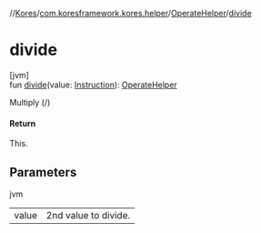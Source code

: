 //[Kores](../../../index.md)/[com.koresframework.kores.helper](../index.md)/[OperateHelper](index.md)/[divide](divide.md)

# divide

[jvm]\
fun [divide](divide.md)(value: [Instruction](../../com.koresframework.kores/-instruction/index.md)): [OperateHelper](index.md)

Multiply (/)

#### Return

This.

## Parameters

jvm

| | |
|---|---|
| value | 2nd value to divide. |
